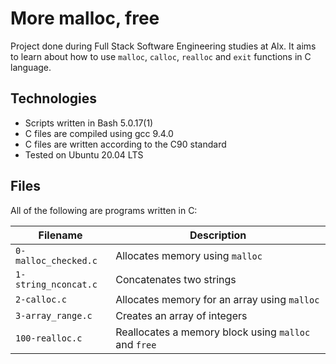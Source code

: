 # More malloc, free

Project done during Full Stack Software Engineering studies at Alx. It aims to learn about how to use `malloc`, `calloc`, `realloc` and `exit` functions in C language.

## Technologies

* Scripts written in Bash 5.0.17(1)
* C files are compiled using gcc 9.4.0
* C files are written according to the C90 standard
* Tested on Ubuntu 20.04 LTS

## Files

All of the following are programs written in C:

Filename | Description
--- | ---
`0-malloc_checked.c` | Allocates memory using `malloc`
`1-string_nconcat.c` | Concatenates two strings
`2-calloc.c` | Allocates memory for an array using `malloc`
`3-array_range.c` | Creates an array of integers
`100-realloc.c` | Reallocates a memory block using `malloc` and `free`
